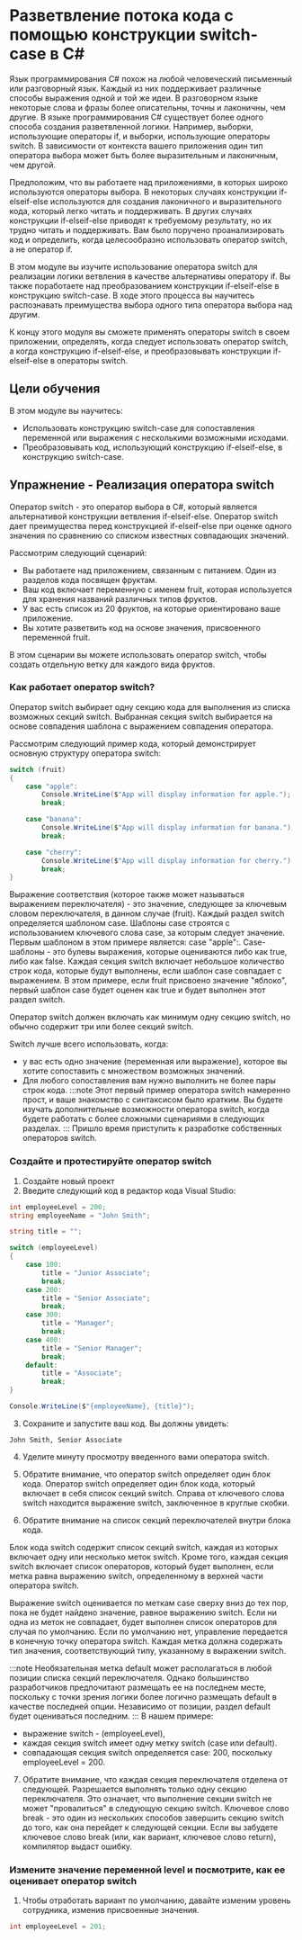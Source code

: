 # Разветвление потока кода с помощью конструкции switch-case в C#
Язык программирования C# похож на любой человеческий письменный или разговорный язык. Каждый из них поддерживает различные способы выражения одной и той же идеи. В разговорном языке некоторые слова и фразы более описательны, точны и лаконичны, чем другие. В языке программирования C# существует более одного способа создания разветвленной логики. Например, выборки, использующие операторы if, и выборки, использующие операторы switch. В зависимости от контекста вашего приложения один тип оператора выбора может быть более выразительным и лаконичным, чем другой.

Предположим, что вы работаете над приложениями, в которых широко используются операторы выбора. В некоторых случаях конструкции if-elseif-else используются для создания лаконичного и выразительного кода, который легко читать и поддерживать. В других случаях конструкции if-elseif-else приводят к требуемому результату, но их трудно читать и поддерживать. Вам было поручено проанализировать код и определить, когда целесообразно использовать оператор switch, а не оператор if.

В этом модуле вы изучите использование оператора switch для реализации логики ветвления в качестве альтернативы оператору if. Вы также поработаете над преобразованием конструкции if-elseif-else в конструкцию switch-case. В ходе этого процесса вы научитесь распознавать преимущества выбора одного типа оператора выбора над другим.

К концу этого модуля вы сможете применять операторы switch в своем приложении, определять, когда следует использовать оператор switch, а когда конструкцию if-elseif-else, и преобразовывать конструкции if-elseif-else в операторы switch.

## Цели обучения
В этом модуле вы научитесь:

- Использовать конструкцию switch-case для сопоставления переменной или выражения с несколькими возможными исходами.
- Преобразовывать код, использующий конструкцию if-elseif-else, в конструкцию switch-case.

## Упражнение - Реализация оператора switch
Оператор switch - это оператор выбора в C#, который является альтернативой конструкции ветвления if-elseif-else. Оператор switch дает преимущества перед конструкцией if-elseif-else при оценке одного значения по сравнению со списком известных совпадающих значений.

Рассмотрим следующий сценарий:

- Вы работаете над приложением, связанным с питанием. Один из разделов кода посвящен фруктам.
- Ваш код включает переменную с именем fruit, которая используется для хранения названий различных типов фруктов.
- У вас есть список из 20 фруктов, на которые ориентировано ваше приложение.
- Вы хотите разветвить код на основе значения, присвоенного переменной fruit.

В этом сценарии вы можете использовать оператор switch, чтобы создать отдельную ветку для каждого вида фруктов.

### Как работает оператор switch?
Оператор switch выбирает одну секцию кода для выполнения из списка возможных секций switch. Выбранная секция switch выбирается на основе совпадения шаблона с выражением совпадения оператора.

Рассмотрим следующий пример кода, который демонстрирует основную структуру оператора switch:
```cs
switch (fruit)
{
    case "apple":
        Console.WriteLine($"App will display information for apple.");
        break;

    case "banana":
        Console.WriteLine($"App will display information for banana.");
        break;

    case "cherry":
        Console.WriteLine($"App will display information for cherry.");
        break;
}
```
Выражение соответствия (которое также может называться выражением переключателя) - это значение, следующее за ключевым словом переключателя, в данном случае (fruit). Каждый раздел switch определяется шаблоном case. Шаблоны case строятся с использованием ключевого слова case, за которым следует значение. Первым шаблоном в этом примере является: case "apple":. Case-шаблоны - это булевы выражения, которые оцениваются либо как true, либо как false. Каждая секция switch включает небольшое количество строк кода, которые будут выполнены, если шаблон case совпадает с выражением. В этом примере, если fruit присвоено значение "яблоко", первый шаблон case будет оценен как true и будет выполнен этот раздел switch.

Оператор switch должен включать как минимум одну секцию switch, но обычно содержит три или более секций switch. 

Switch лучше всего использовать, когда: 
- у вас есть одно значение (переменная или выражение), которое вы хотите сопоставить с множеством возможных значений. 
- Для любого сопоставления вам нужно выполнить не более пары строк кода.
:::note
Этот первый пример оператора switch намеренно прост, и ваше знакомство с синтаксисом было кратким. Вы будете изучать дополнительные возможности оператора switch, когда будете работать с более сложными сценариями в следующих разделах.
:::
Пришло время приступить к разработке собственных операторов switch.

### Создайте и протестируйте оператор switch
1. Создайте новый проект
2. Введите следующий код в редактор кода Visual Studio:
```cs
int employeeLevel = 200;
string employeeName = "John Smith";

string title = "";

switch (employeeLevel)
{
    case 100:
        title = "Junior Associate";
        break;
    case 200:
        title = "Senior Associate";
        break;
    case 300:
        title = "Manager";
        break;
    case 400:
        title = "Senior Manager";
        break;
    default:
        title = "Associate";
        break;
}

Console.WriteLine($"{employeeName}, {title}");
```
3. Сохраните и запустите ваш код. Вы должны увидеть:
```
John Smith, Senior Associate
```
4. Уделите минуту просмотру введенного вами оператора switch.

5. Обратите внимание, что оператор switch определяет один блок кода.
Оператор switch определяет один блок кода, который включает в себя список секций switch. Справа от ключевого слова switch находится выражение switch, заключенное в круглые скобки.

6. Обратите внимание на список секций переключателей внутри блока кода.

Блок кода switch содержит список секций switch, каждая из которых включает одну или несколько меток switch. Кроме того, каждая секция switch включает список операторов, который будет выполнен, если метка равна выражению switch, определенному в верхней части оператора switch.

Выражение switch оценивается по меткам case сверху вниз до тех пор, пока не будет найдено значение, равное выражению switch. Если ни одна из меток не совпадает, будет выполнен список операторов для случая по умолчанию. Если по умолчанию нет, управление передается в конечную точку оператора switch. Каждая метка должна содержать тип значения, соответствующий типу, указанному в выражении switch.

:::note
Необязательная метка default может располагаться в любой позиции списка секций переключателя. Однако большинство разработчиков предпочитают размещать ее на последнем месте, поскольку с точки зрения логики более логично размещать default в качестве последней опции. Независимо от позиции, раздел default будет оцениваться последним.
:::
В нашем примере: 
- выражение switch - (employeeLevel), 
- каждая секция switch имеет одну метку switch (case или default). 
- совпадающая секция switch определяется case: 200, поскольку employeeLevel = 200.

7. Обратите внимание, что каждая секция переключателя отделена от следующей. Разрешается выполнять только одну секцию переключателя. Это означает, что выполнение секции switch не может "провалиться" в следующую секцию switch. Ключевое слово break - это один из нескольких способов завершить секцию switch до того, как она перейдет к следующей секции. Если вы забудете ключевое слово break (или, как вариант, ключевое слово return), компилятор выдаст ошибку.

### Измените значение переменной level и посмотрите, как ее оценивает оператор switch

1. Чтобы отработать вариант по умолчанию, давайте изменим уровень сотрудника, изменив присвоенные значения.
```cs
int employeeLevel = 201;
```


